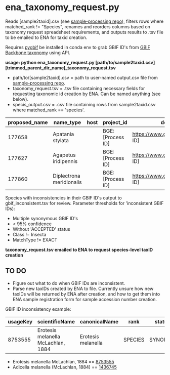 # ena_taxonomy_request.py
Reads [sample2taxid].csv (see [sample-processing repo](https://github.com/SchistoDan/sample-processing)), filters rows where matched_rank != "Species", renames and reorders columns based on taxonomy request spreadsheet requirements, and outputs results to .tsv file to be emailed to ENA for taxid creation.

Requires [pygbif](https://github.com/gbif/pygbif) be installed in conda env to grab GBIF ID's from [GBIF Backbone taxonomy](https://www.gbif.org/dataset/d7dddbf4-2cf0-4f39-9b2a-bb099caae36c) using API.


**usage: python ena_taxonomy_request.py [path/to/sample2taxid.csv] [trimmed_parent_dir_name]_taxonomy_request.tsv**
- path/to/[sample2taxid].csv = path to user-named output.csv file from [sample-processing repo](https://github.com/SchistoDan/sample-processing).
- taxonomy_request.tsv = .tsv file containing necessary fields for requesting taxonomic id creation by ENA. Can be named anything (see below).
- specis_output.csv = .csv file containing rows from sample2taxid.csv where matched_rank == 'species'.

| proposed_name  | name_type | host | project_id | description |
| --------- | --------- |--------- | --------- | --------- |
| 177658  | Apatania stylata |  | BGE: [Process ID] | https://www.gbif.org/species/[GBIF ID] | 
| 177627 | Agapetus iridipennis |  | BGE: [Process ID] | https://www.gbif.org/species/[GBIF ID] | 
| 177860 | Diplectrona meridionalis |  | BGE: [Process ID] | https://www.gbif.org/species/[GBIF ID] | 

Species with inconsistencies in their GBIF ID's output to gbif_inconsistent.tsv for review. Parameter thresholds for 'inconsistent GBIF IDs):
- Multiple synonymous GBIF ID's
- < 95% confidence
- Without 'ACCEPTED' status
- Class != Insecta
- MatchType != EXACT

**taxonomy_request.tsv emailed to ENA to request species-level taxID creation**

## TO DO ##
- Figure out what to do when GBIF IDs are inconsistent.
- Parse new taxIDs created by ENA to file. Currently unsure how new taxIDs will be returned by ENA after creation, and how to get them into ENA sample registration form for sample accession number creation.

GBIF ID inconsistency example:

| usageKey |	scientificName |	canonicalName |	rank |	status |	confidence |	matchType |	kingdom |	phylum | order |	family |	genus |	species |	kingdomKey |	phylumKey |	classKey |	orderKey |	familyKey |	genusKey |	speciesKey |	synonym |	class |	index	| acceptedUsageKey |
| --- |	--- |	--- |	--- |	--- |	--- |	--- |	--- |	--- | --- |	--- |	--- |	--- |	--- |	--- |	--- |	--- |	--- |	--- |	--- |	--- |	--- |	---	| --- |
| 8753555	| Erotesis melanella McLachlan, 1884 | Erotesis melanella	| SPECIES	| SYNONYM	| 98	| EXACT	| Animalia	| Arthropoda |	Trichoptera |	Leptoceridae |	Adicella |	Adicella melanella |	1 |	54 |	216 | 1003	| 4395	| 1436670	| 1436745	| True |	Insecta	| 5	| 1436745 |

  - Erotesis melanella McLachlan, 1884 == [8753555](https://www.gbif.org/species/8753555)
  - Adicella melanella (McLachlan, 1884) == [1436745](https://www.gbif.org/species/1436745)
